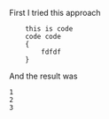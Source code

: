 
First I tried this approach

```
    this is code
    code code
    { 
        fdfdf
    }
```

And the result was

```
1
2
3
```
